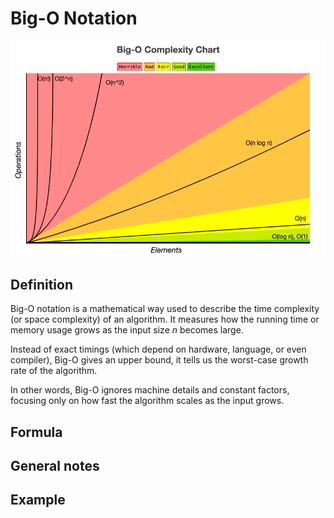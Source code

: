 # Big-O Notation

![basic log](public/BigO.png)

## Definition

Big-O notation is a mathematical way used to describe the time complexity (or space complexity) of an algorithm.
It measures how the running time or memory usage grows as the input size $n$ becomes large.

Instead of exact timings (which depend on hardware, language, or even compiler), Big-O gives an upper bound, it tells us
the worst-case growth rate of the algorithm.

In other words, Big-O ignores machine details and constant factors, focusing only on how fast the algorithm scales as the input grows.

## Formula 

## General notes

## Example